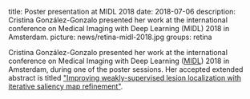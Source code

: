 title: Poster presentation at MIDL 2018
date: 2018-07-06
description: Cristina González-Gonzalo presented her work at the international conference on Medical Imaging with Deep Learning (MIDL) 2018 in Amsterdam.
picture: news/retina-midl-2018.jpg
groups: retina


Cristina González-Gonzalo presented her work at the international conference on Medical Imaging with Deep Learning (<a href="https://2018.midl.io//">MIDL</a>) 2018 in Amsterdam, during one of the poster sessions. Her accepted extended abstract is titled <a href="https://openreview.net/forum?id=r15c8gnoG">"Improving weakly-supervised lesion localization with iterative saliency map refinement"</a>.
